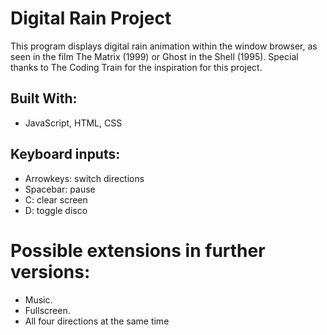 # Digital Rain Project

This program displays digital rain animation within the window browser, as seen in the film The Matrix (1999) or Ghost in the Shell (1995). Special thanks to The Coding Train for the inspiration for this project.

## Built With:

- JavaScript, HTML, CSS

## Keyboard inputs:

- Arrowkeys: switch directions
- Spacebar: pause
- C: clear screen
- D: toggle disco

# Possible extensions in further versions:

- Music.
- Fullscreen.
- All four directions at the same time
